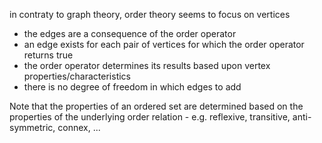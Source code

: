 
in contraty to graph theory, order theory seems to focus on vertices
- the edges are a consequence of the order operator
- an edge exists for each pair of vertices
  for which the order operator returns true
- the order operator determines its results
  based upon vertex properties/characteristics
- there is no degree of freedom in which edges to add

Note that the properties of an ordered set are determined based on the
properties of the underlying order relation - e.g. reflexive, transitive,
anti-symmetric, connex, ...
